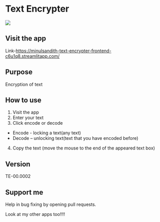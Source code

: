 # Text Encrypter

![](https://www.bing.com/images/search?view=detailV2&ccid=uiz21TjN&id=B191141E500CB8902044A7E7A7C1094D54E9D138&thid=OIP.uiz21TjNVcsyBbBSJ0-__AHaHZ&mediaurl=https%3a%2f%2fth.bing.com%2fth%2fid%2fR.ba2cf6d538cd55cb3205b052274fbffc%3frik%3dONHpVE0Jwafnpw%26riu%3dhttp%253a%252f%252fimages.all-free-download.com%252fimages%252fgraphiclarge%252flock_icon_6813906.jpg%26ehk%3dWEjM6hyy9jUSDUumIH6nhBKADpRTsCyFcyd5eIQH%252bdw%253d%26risl%3d%26pid%3dImgRaw%26r%3d0&exph=599&expw=600&q=lock+icon&simid=608055481431562483&FORM=IRPRST&ck=D8F3935875B0336F8FAFA5E22A5F353A&selectedIndex=47)

## Visit the app

Link-<https://minulsandith-text-encrypter-frontend-c6u1q8.streamlitapp.com/>

## Purpose

Encryption of text

## How to use

1.  Visit the app
2.  Enter your text
3.  Click encode or decode
-   Encode - locking a text(any text)
-   Decode – unlocking text(text that you have encoded before)
4.  Copy the text (move the mouse to the end of the appeared text box)

## Version

TE-00.0002

## Support me

Help in bug fixing by opening pull requests.

Look at my other apps too!!!!
